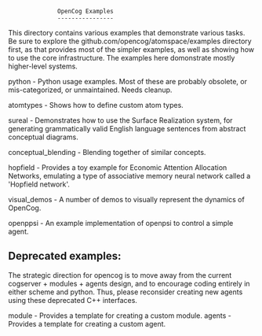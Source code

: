 
                  OpenCog Examples
                  ----------------

This directory contains various examples that demonstrate various tasks.
Be sure to explore the github.com/opencog/atomspace/examples directory
first, as that provides most of the simpler examples, as well as showing
how to use the core infrastructure.  The examples here domonstrate
mostly higher-level systems.


python          - Python usage examples.  Most of these are probably
                  obsolete, or mis-categorized, or unmaintained. Needs
                  cleanup.

atomtypes       - Shows how to define custom atom types.

sureal          - Demonstrates how to use the Surface Realization
                  system, for generating grammatically valid English
                  language sentences from abstract conceptual
                  diagrams.

conceptual_blending - Blending together of similar concepts.

hopfield        - Provides a toy example for Economic Attention
                  Allocation Networks, emulating a type of associative
                  memory neural network called a 'Hopfield network'.

visual_demos    - A number of demos to visually represent the dynamics
                  of OpenCog.

openppsi        - An example implementation of openpsi to control a simple
                  agent.

Deprecated examples:
--------------------
The strategic direction for opencog is to move away from the current
cogserver + modules + agents design, and to encourage coding entirely
in either scheme and python.   Thus, please reconsider creating new
agents using these deprecated C++ interfaces.

module          - Provides a template for creating a custom module.
agents          - Provides a template for creating a custom agent.
